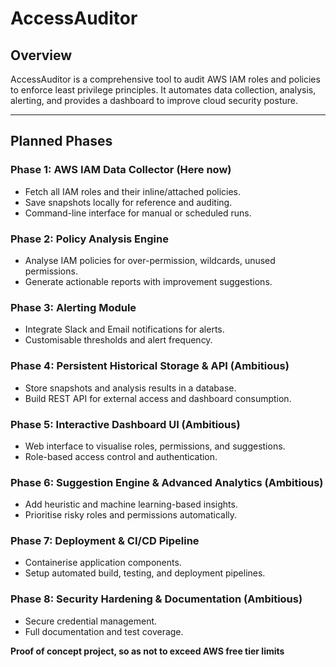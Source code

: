 # AccessAuditor

## Overview
AccessAuditor is a comprehensive tool to audit AWS IAM roles and policies to enforce least privilege principles. It automates data collection, analysis, alerting, and provides a dashboard to improve cloud security posture.

---

## Planned Phases

### Phase 1: AWS IAM Data Collector (Here now)
- Fetch all IAM roles and their inline/attached policies.
- Save snapshots locally for reference and auditing.
- Command-line interface for manual or scheduled runs.

### Phase 2: Policy Analysis Engine
- Analyse IAM policies for over-permission, wildcards, unused permissions.
- Generate actionable reports with improvement suggestions.

### Phase 3: Alerting Module
- Integrate Slack and Email notifications for alerts.
- Customisable thresholds and alert frequency.

### Phase 4: Persistent Historical Storage & API (Ambitious)
- Store snapshots and analysis results in a database.
- Build REST API for external access and dashboard consumption.

### Phase 5: Interactive Dashboard UI (Ambitious)
- Web interface to visualise roles, permissions, and suggestions.
- Role-based access control and authentication.

### Phase 6: Suggestion Engine & Advanced Analytics (Ambitious)
- Add heuristic and machine learning-based insights.
- Prioritise risky roles and permissions automatically.

### Phase 7: Deployment & CI/CD Pipeline
- Containerise application components.
- Setup automated build, testing, and deployment pipelines.

### Phase 8: Security Hardening & Documentation (Ambitious)
- Secure credential management.
- Full documentation and test coverage.




**Proof of concept project, so as not to exceed AWS free tier limits**
